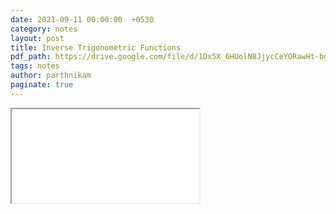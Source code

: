 ```yaml
---
date: 2021-09-11 00:00:00  +0530
category: notes
layout: post
title: Inverse Trigonometric Functions
pdf_path: https://drive.google.com/file/d/1Dx5X_6HUolN8JjycCeYORawHt-bg-bsC/preview?usp=sharing
tags: notes
author: parthnikam
paginate: true
---
```


<iframe class="embed-pdf" src="{{ page.pdf_path }}#toolbar=0" seamless="seamless" scrolling="no" style="overflow:hidden"></iframe>
